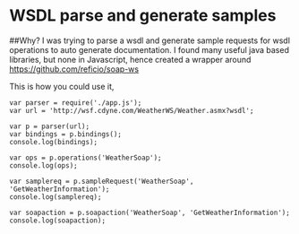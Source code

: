 # WSDL parse and generate samples

##Why?
I was trying to parse a wsdl and generate sample requests for wsdl operations to auto generate documentation.
I found many useful java based libraries, but none in Javascript, hence created a wrapper around https://github.com/reficio/soap-ws


This is how you could use it,

```
var parser = require('./app.js');
var url = 'http://wsf.cdyne.com/WeatherWS/Weather.asmx?wsdl';

var p = parser(url);
var bindings = p.bindings();
console.log(bindings);

var ops = p.operations('WeatherSoap');
console.log(ops);

var samplereq = p.sampleRequest('WeatherSoap', 'GetWeatherInformation');
console.log(samplereq);

var soapaction = p.soapaction('WeatherSoap', 'GetWeatherInformation');
console.log(soapaction);

```
